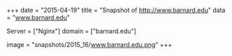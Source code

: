 
+++
date = "2015-04-19"
title = "Snapshot of http://www.barnard.edu"
data = "www.barnard.edu"

Server = ["Nginx"]
domain = ["barnard.edu"]

  image = "snapshots/2015_16/www.barnard.edu.png"
+++
#
